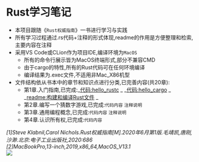 Rust学习笔记
=
* 本项目跟随《`Rust权威指南`》一书进行学习与实践<br>
* 所有学习过程通过.rs代码+注释的形式体现,readme的作用是方便整理和检索,主要内容在注释<br>
* 采用VS Code或CLion作为项目IDE,编译环境为`MacOS`<br>
    * 所有的命令行展示皆为MacOS终端形式,部分不兼容CMD<br>
    * 由于cargo的特性,所有的Rust代码可在任何环境编译<br>
    * 编译结果为.exec文件,不适用非Mac\_X86机型<br>
* 文件结构依从书本中的章节和知识点进行分类,已完善内容(共20章):
    * 第1章.入门指南,已完成:_[代码:hello_rustc](https://github.com/SuperPrintf/Rust_Study/tree/main/1.build/hello_rustc) _ _[代码:hello_cargo](https://github.com/SuperPrintf/Rust_Study/tree/main/1.build/hello_cargo) _ _[readme:构建和编译Rust文件](https://github.com/SuperPrintf/Rust_Study/tree/main/1.build) _<br>
    * 第2章.编写一个猜数字游戏,已完成:`代码内容` `注释说明`<br>
    * 第3章.通用编程概念,已完成:`代码内容` `注释说明`<br>
    * 第4章.认识所有权,已完成:`代码内容`<br>

_[1]Steve Klabnil,Carol Nichols.Rust权威指南[M].2020年6月第1版.毛靖凯,唐刚,沙渺.北京:电子工业出版社,2020:686_<br>
_[2]MacBookPro,13-inch,2019,x86\_64,MacOS\_V13.1_ <br>
![](https://p.ipic.vip/b2631r.jpg)
